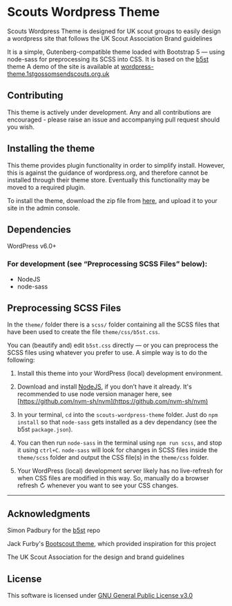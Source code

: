 # Scouts Wordpress Theme

Scouts Wordpress Theme is designed for UK scout groups to easily design a wordpress site that follows the UK Scout Association Brand guidelines

It is a simple, Gutenberg-compatible theme loaded with Bootstrap 5 — using node-sass for preprocessing its SCSS into CSS.
It is based on the [b5st](https://github.com/SimonPadbury/b5st) theme
A demo of the site is available at [wordpress-theme.1stgossomsendscouts.org.uk](https://wordpress-theme.1stgossomsendscouts.org.uk)

## Contributing

This theme is actively under development. Any and all contributions are encouraged - please raise an issue and accompanying pull request should you wish.

## Installing the theme

This theme provides plugin functionality in order to simplify install.
However, this is against the guidance of wordpress.org, and therefore cannot be installed through their theme store.
Eventually this functionality may be moved to a required plugin.

To install the theme, download the zip file from [here](https://github.com/1st-gossoms-end-scouts/scouts-wordpress-theme/releases), and upload it to your site in the admin console.

## Dependencies
WordPress v6.0+

### For development (see “Preprocessing SCSS Files” below):

- NodeJS
- node-sass

## Preprocessing SCSS Files

In the `theme/` folder there is a `scss/` folder containing all the SCSS files that have been used to create the file `theme/css/b5st.css`.

You can (beautify and) edit `b5st.css` directly — or you can preprocess the SCSS files using whatever you prefer to use. A simple way is to do the following:

1. Install this theme into your WordPress (local) development environment.

2. Download and install [NodeJS](https://nodejs.org/), if you don’t have it already. It's recommended to use node version manager here, see [https://github.com/nvm-sh/nvm](https://github.com/nvm-sh/nvm)

3. In your terminal, `cd` into the `scouts-wordpress-theme` folder. Just do `npm install` so that `node-sass` gets installed as a dev dependancy (see the b5st `package.json`).

4. You can then run `node-sass` in the terminal using `npm run scss`, and stop it using `ctrl+C`. `node-sass` will look for changes in SCSS files inside the `theme/scss` folder and output the CSS file(s) in the `theme/css` folder.

5. Your WordPress (local) development server likely has no live-refresh for when CSS files are modified in this way. So, manually do a browser refresh ↻ whenever you want to see your CSS changes.

---

## Acknowledgments
Simon Padbury for the [b5st](https://github.com/SimonPadbury/b5st) repo

Jack Furby's [Bootscout theme](https://github.com/JackFurby/Bootscout-theme), which provided inspiration for this project

The UK Scout Association for the design and brand guidelines

## License

This software is licensed under [GNU General Public License v3.0](LICENSE.md)

